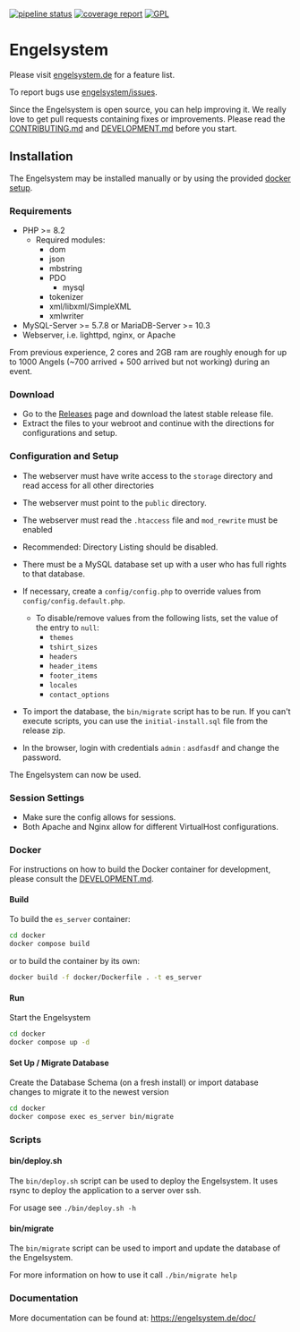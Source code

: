 [![pipeline status](https://chaos.expert/engelsystem/engelsystem/badges/main/pipeline.svg)](https://chaos.expert/engelsystem/engelsystem/commits/main)
[![coverage report](https://chaos.expert/engelsystem/engelsystem/badges/main/coverage.svg)](https://chaos.expert/engelsystem/engelsystem/commits/main)
[![GPL](https://img.shields.io/github/license/engelsystem/engelsystem.svg?maxAge=2592000)](LICENSE)

# Engelsystem
Please visit [engelsystem.de](https://engelsystem.de) for a feature list.

To report bugs use [engelsystem/issues](https://github.com/engelsystem/engelsystem/issues).

Since the Engelsystem is open source, you can help improving it.
We really love to get pull requests containing fixes or improvements.
Please read the [CONTRIBUTING.md](CONTRIBUTING.md) and [DEVELOPMENT.md](DEVELOPMENT.md) before you start.

## Installation
The Engelsystem may be installed manually or by using the provided [docker setup](#docker).

### Requirements
 * PHP >= 8.2
   * Required modules:
     * dom
     * json
     * mbstring
     * PDO
       * mysql
     * tokenizer
     * xml/libxml/SimpleXML
     * xmlwriter
 * MySQL-Server >= 5.7.8 or MariaDB-Server >= 10.3
 * Webserver, i.e. lighttpd, nginx, or Apache

From previous experience, 2 cores and 2GB ram are roughly enough for up to 1000 Angels (~700 arrived + 500 arrived but not working) during an event.

### Download
 * Go to the [Releases](https://github.com/engelsystem/engelsystem/releases) page and download the latest stable release file.
 * Extract the files to your webroot and continue with the directions for configurations and setup.

### Configuration and Setup
 * The webserver must have write access to the `storage` directory and read access for all other directories
 * The webserver must point to the `public` directory.
 * The webserver must read the `.htaccess` file and `mod_rewrite` must be enabled

 * Recommended: Directory Listing should be disabled.
 * There must be a MySQL database set up with a user who has full rights to that database.
 * If necessary, create a `config/config.php` to override values from `config/config.default.php`.
   * To disable/remove values from the following lists, set the value of the entry to `null`:
     * `themes`
     * `tshirt_sizes`
     * `headers`
     * `header_items`
     * `footer_items`
     * `locales`
     * `contact_options`
 * To import the database, the `bin/migrate` script has to be run. If you can't execute scripts, you can use the `initial-install.sql` file from the release zip.
 * In the browser, login with credentials `admin` : `asdfasdf` and change the password.

The Engelsystem can now be used.

### Session Settings
 * Make sure the config allows for sessions.
 * Both Apache and Nginx allow for different VirtualHost configurations.

### Docker

For instructions on how to build the Docker container for development, please consult the [DEVELOPMENT.md](DEVELOPMENT.md).

#### Build
To build the `es_server` container:
```bash
cd docker
docker compose build
```

or to build the container by its own:
```bash
docker build -f docker/Dockerfile . -t es_server
```

#### Run
Start the Engelsystem
```bash
cd docker
docker compose up -d
```

#### Set Up / Migrate Database
Create the Database Schema (on a fresh install) or import database changes to migrate it to the newest version
```bash
cd docker
docker compose exec es_server bin/migrate
```

### Scripts
#### bin/deploy.sh
The `bin/deploy.sh` script can be used to deploy the Engelsystem. It uses rsync to deploy the application to a server over ssh.

For usage see `./bin/deploy.sh -h`

#### bin/migrate
The `bin/migrate` script can be used to import and update the database of the Engelsystem.

For more information on how to use it call `./bin/migrate help`

### Documentation

More documentation can be found at: https://engelsystem.de/doc/
